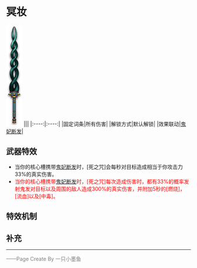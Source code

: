 # 冥妆
![冥妆](../Img/Texture2D_Sword/冥妆.png)
|||
|:----:|:----:|
|固定词条|所有伤害|
|解锁方式|默认解锁|
|效果联动|[鬼妃断发](../Potions/Potion_HairOfWitch.md)|


## 武器特效
- 当你的核心槽携带[鬼妃断发](../Potions/Potion_HairOfWitch.md)时，[死之咒]会每秒对目标造成相当于你攻击力33%的真实伤害。
- <font color=red>当你的核心槽携带[鬼妃断发](../Potions/Potion_HairOfWitch.md)时，[死之咒]每次造成伤害时，都有33%的概率发射鬼发对目标以及周围的敌人造成300%的真实伤害，并附加5秒的[燃烧]，[流血]以及[中毒]。</font>

## 特效机制

## 补充

---

<font color=grey>——Page Create By 一只小墨鱼</font>
